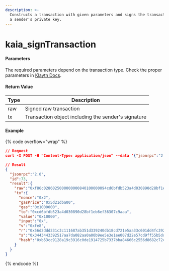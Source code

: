 ```yaml
---
description: >-
  Constructs a transaction with given parameters and signs the transaction with
  a sender's private key.
---
```


# kaia\_signTransaction

#### **Parameters**

The required parameters depend on the transaction type. Check the proper parameters in [Klaytn Docs](https://docs.klaytn.foundation/dapp/json-rpc/api-references/klay/transaction/transaction-type-support).

#### **Return Value**

| Type | Description                                         |
| ---- | --------------------------------------------------- |
| raw  | Signed raw transaction                              |
| tx   | Transaction object including the sender's signature |

#### Example

{% code overflow="wrap" %}
```json
// Request
curl -X POST -H "Content-Type: application/json" --data '{"jsonrpc":"2.0", "method":"kaia_signTransaction", "params":[{"from":"0x77982323172e5b6182539d3522d5a33a944206d4", "to":"0xcd6bfdb523a4d030890d28bf1eb6ef36307c9aaa", "value":"0x10000", "gas":"0x1000000", "nonce":"0x2", "gasprice":"0x25000000000"}],"id":73}' http://kaia.blockpi.network/v1/rpc/your-api-key

// Result
{
  "jsonrpc":"2.0",
  "id":73,
  "result":{
    "raw":"0xf86c0286025000000000840100000094cd6bfdb523a4d030890d28bf1eb6ef36307c9aaa8301000080820fe8a056d2ddd231c3c111687ab351d339240db18cd721e5aa33c601dd4fc3927fb4d1a03443443392517aa7da082aa0a00b9ee5e3e1ee007d22e57cd9ff55b5ddbf4a64",
    "tx":{
      "nonce":"0x2",
      "gasPrice":"0x5d21dba00",
      "gas":"0x1000000",
      "to":"0xcd6bfdb523a4d030890d28bf1eb6ef36307c9aaa",
      "value":"0x10000",
      "input":"0x",
      "v":"0xfe8",
      "r":"0x56d2ddd231c3c111687ab351d339240db18cd721e5aa33c601dd4fc3927fb4d1",
      "s":"0x3443443392517aa7da082aa0a00b9ee5e3e1ee007d22e57cd9ff55b5ddbf4a64",
      "hash":"0xb53cc9128a19c3916c0de1914725b7337bba84666c2556d8682c72ca34c6874c"
    }
  }
}
```
{% endcode %}
